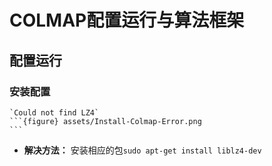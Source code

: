 # COLMAP配置运行与算法框架

## 配置运行

### 安装配置

~~~{error}
`Could not find LZ4`
```{figure} assets/Install-Colmap-Error.png
```
~~~

- **解决方法：** 安装相应的包`sudo apt-get install liblz4-dev`
